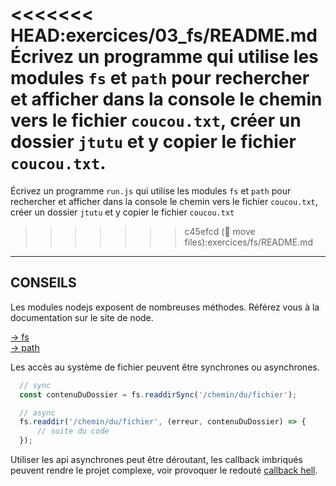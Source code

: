 <<<<<<< HEAD:exercices/03_fs/README.md
Écrivez un programme qui utilise les modules `fs` et `path` pour rechercher et afficher dans la console le chemin vers le fichier `coucou.txt`, créer un dossier `jtutu` et y copier le fichier `coucou.txt`.
=======
Écrivez un programme `run.js` qui utilise les modules `fs` et `path` pour rechercher et afficher dans la console le chemin vers le fichier `coucou.txt`, créer un dossier `jtutu` et y copier le fichier `coucou.txt`
>>>>>>> c45efcd (:truck: move files):exercices/fs/README.md

---

## CONSEILS

Les modules nodejs exposent de nombreuses méthodes. Référez vous à la documentation sur le site de node.

[-> fs](https://nodejs.org/api/fs.html)  
[-> path](https://nodejs.org/api/path.html)

Les accès au système de fichier peuvent être synchrones ou asynchrones.

```javascript
  // sync
  const contenuDuDossier = fs.readdirSync('/chemin/du/fichier');
```
```javascript
  // async
  fs.readdir('/chemin/du/fichier', (erreur, contenuDuDossier) => {
      // suite du code
  });
```

Utiliser les api asynchrones peut être déroutant, les callback imbriqués peuvent rendre le projet complexe, voir provoquer le redouté [callback hell](http://callbackhell.com/).
